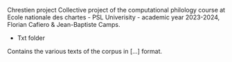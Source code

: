 Chrestien project
Collective project of the computational philology course at Ecole nationale des chartes - PSL Univerisity - academic year 2023-2024, Florian Cafiero & Jean-Baptiste Camps.


* Txt folder

Contains the various texts of the corpus in [...] format. 

